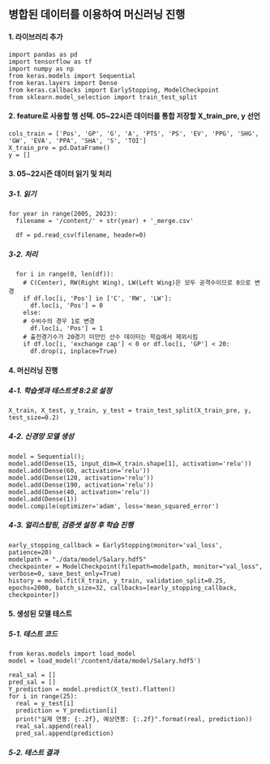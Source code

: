 ## 병합된 데이터를 이용하여 머신러닝 진행

#### 1. 라이브러리 추가
```python3
import pandas as pd
import tensorflow as tf
import numpy as np
from keras.models import Sequential
from keras.layers import Dense
from keras.callbacks import EarlyStopping, ModelCheckpoint
from sklearn.model_selection import train_test_split
```

#### 2. feature로 사용할 행 선택. 05~22시즌 데이터를 통합 저장할 X_train_pre, y 선언
```python3
cols_train = ['Pos', 'GP', 'G', 'A', 'PTS', 'PS', 'EV', 'PPG', 'SHG', 'GW', 'EVA', 'PPA', 'SHA', 'S', 'TOI']
X_train_pre = pd.DataFrame()
y = []
```

#### 3. 05~22시즌 데이터 읽기 및 처리
##### 3-1. 읽기
```python3
for year in range(2005, 2023):
  filename = '/content/' + str(year) + '_merge.csv'

  df = pd.read_csv(filename, header=0)
```
##### 3-2. 처리
```python3
  for i in range(0, len(df)):
    # C(Center), RW(Right Wing), LW(Left Wing)은 모두 공격수이므로 0으로 변경
    if df.loc[i, 'Pos'] in ['C', 'RW', 'LW']:
      df.loc[i, 'Pos'] = 0
    else:
    # 수비수의 경우 1로 변경
      df.loc[i, 'Pos'] = 1
    # 출전경기수가 20경기 미만인 선수 데이터는 학습에서 제외시킴
    if df.loc[i, 'exchange cap'] < 0 or df.loc[i, 'GP'] < 20:
      df.drop(i, inplace=True)
```

#### 4. 머신러닝 진행
##### 4-1. 학습셋과 테스트셋 8:2로 설정
```python3
X_train, X_test, y_train, y_test = train_test_split(X_train_pre, y, test_size=0.2)
```
##### 4-2. 신경망 모델 생성
```python3
model = Sequential();
model.add(Dense(15, input_dim=X_train.shape[1], activation='relu'))
model.add(Dense(60, activation='relu'))
model.add(Dense(120, activation='relu'))
model.add(Dense(190, activation='relu'))
model.add(Dense(40, activation='relu'))
model.add(Dense(1))
model.compile(optimizer='adam', loss='mean_squared_error')
```
##### 4-3. 얼리스탑핑, 검증셋 설정 후 학습 진행
```python3
early_stopping_callback = EarlyStopping(monitor='val_loss', patience=20)
modelpath = "./data/model/Salary.hdf5"
checkpointer = ModelCheckpoint(filepath=modelpath, monitor="val_loss", verbose=0, save_best_only=True)
history = model.fit(X_train, y_train, validation_split=0.25, epochs=2000, batch_size=32, callbacks=[early_stopping_callback, checkpointer])
```

#### 5. 생성된 모델 테스트
##### 5-1. 테스트 코드
```python3
from keras.models import load_model
model = load_model('/content/data/model/Salary.hdf5')

real_sal = []
pred_sal = []
Y_prediction = model.predict(X_test).flatten()
for i in range(25):
  real = y_test[i]
  prediction = Y_prediction[i]
  print("실제 연봉: {:.2f}, 예상연봉: {:.2f}".format(real, prediction))
  real_sal.append(real)
  pred_sal.append(prediction)
```
##### 5-2. 테스트 결과
